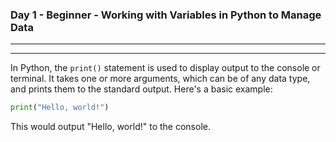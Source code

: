 ### Day 1 - Beginner - Working with Variables in Python to Manage Data
---
---
In Python, the `print()` statement is used to display output to the console or terminal. It takes one or more arguments, which can be of any data type, and prints them to the standard output. Here's a basic example:

```Python
print("Hello, world!")
```

This would output "Hello, world!" to the console.